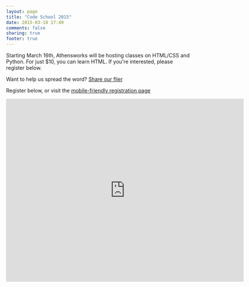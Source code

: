 ```yaml
---
layout: page
title: "Code School 2015"
date: 2015-03-10 17:49
comments: false
sharing: true
footer: true
---
```


Starting March 16th, Athensworks will be hosting classes on HTML/CSS and Python.  For just $10, you can learn HTML.  If you're interested, please register below.

Want to help us spread the word? [Share our flier](/assets/marketing/CodeSchool2015.pdf)

Register below, or visit the [mobile-friendly registration page](https://docs.google.com/forms/d/175aFTWm0dyuk2d3jfXK5d_PPBovYtT2_x4ACPjJHhu8/viewform?c=0&w=1&usp=send_form&embedded=true)
<iframe src="https://docs.google.com/forms/d/175aFTWm0dyuk2d3jfXK5d_PPBovYtT2_x4ACPjJHhu8/viewform?c=0&w=1&usp=send_form&embedded=true" width="650" height="500" frameborder="0" marginheight="0" marginwidth="0">
  Loading...
</iframe>